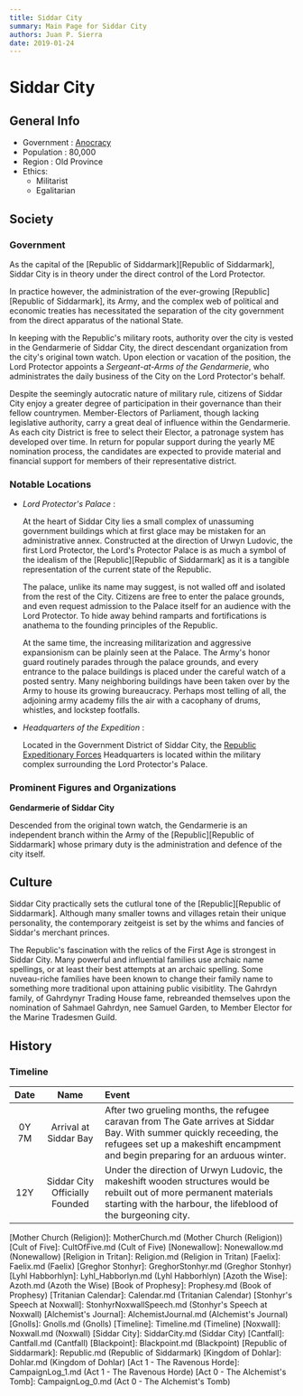 ```yaml
---
title: Siddar City
summary: Main Page for Siddar City
authors: Juan P. Sierra
date: 2019-01-24
---
```


# Siddar City

## General Info

- Government : [Anocracy](https://en.wikipedia.org/wiki/Anocracy)
- Population : 80,000
- Region : Old Province
- Ethics:
    - Militarist
    - Egalitarian

## Society

### Government

As the capital of the [Republic of Siddarmark][Republic of Siddarmark], Siddar City is in theory under the direct control of the Lord Protector.

In practice however, the administration of the ever-growing [Republic][Republic of Siddarmark], its Army, and the complex web of political and economic treaties has necessitated the separation of the city government from the direct apparatus of the national State.

In keeping with the Republic's military roots, authority over the city is vested in the Gendarmerie of Siddar City, the direct descendant organization from the city's original town watch. Upon election or vacation of the position, the Lord Protector appoints a *Sergeant-at-Arms of the Gendarmerie*, who administrates the daily business of the City on the Lord Protector's behalf.

Despite the seemingly autocratic nature of military rule, citizens of Siddar City enjoy a greater degree of participation in their governance than their fellow countrymen. Member-Electors of Parliament, though lacking legislative authority, carry a great deal of influence within the Gendarmerie. As each city District is free to select their Elector, a patronage system has developed over time. In return for popular support during the yearly ME nomination process, the candidates are expected to provide material and financial support for members of their representative district.

### Notable Locations

- *Lord Protector's Palace* :

    At the heart of Siddar City lies a small complex of unassuming government buildings which at first glace may be mistaken for an administrative annex. Constructed at the direction of Urwyn Ludovic, the first Lord Protector, the Lord's Protector Palace is as much a symbol of the idealism of the [Republic][Republic of Siddarmark] as it is a tangible representation of the current state of the Republic.
    
    The palace, unlike its name may suggest, is not walled off and isolated from the rest of the City. Citizens are free to enter the palace grounds, and even request admission to the Palace itself for an audience with the Lord Protector. To hide away behind ramparts and fortifications is anathema to the founding principles of the Republic.
    
    At the same time, the increasing militarization and aggressive expansionism can be plainly seen at the Palace. The Army's honor guard routinely parades through the palace grounds, and every entrance to the palace buildings is placed under the careful watch of a posted sentry. Many neighboring buildings have been taken over by the Army to house its growing bureaucracy. Perhaps most telling of all, the adjoining army academy fills the air with a cacophany of drums, whistles, and lockstep footfalls.
    
- *Headquarters of the Expedition* :

    Located in the Government District of Siddar City, the [Republic Expeditionary Forces][Republic Expeditionary Forces] Headquarters is located within the military complex surrounding the Lord Protector's Palace.
    


### Prominent Figures and Organizations

**Gendarmerie of Siddar City**

Descended from the original town watch, the Gendarmerie is an independent branch within the Army of the [Republic][Republic of Siddarmark] whose primary duty is the administration and defence of the city itself.



## Culture

Siddar City practically sets the cutlural tone of the [Republic][Republic of Siddarmark]. Although many smaller towns and villages retain their unique personality, the contemporary zeitgeist is set by the whims and fancies of Siddar's merchant princes.

The Republic's fascination with the relics of the First Age is strongest in Siddar City. Many powerful and influential families use archaic name spellings, or at least their best attempts at an archaic spelling. Some nuveau-riche families have been known to change their family name to something more traditional upon attaining public visibitlity. The Gahrdyn family, of Gahrdynyr Trading House fame, rebreanded themselves upon the nomination of Sahmael Gahrdyn, nee Samuel Garden, to Member Elector for the Marine Tradesmen Guild.


## History

### Timeline

Date | Name | Event
:---:|:----:|:----
0Y 7M | Arrival at Siddar Bay | After two grueling months, the refugee caravan from The Gate arrives at Siddar Bay. With summer quickly receeding, the refugees set up a makeshift encampment and begin preparing for an arduous winter.
12Y | Siddar City Officially Founded | Under the direction of Urwyn Ludovic, the makeshift wooden structures would be rebuilt out of more permanent materials starting with the harbour, the lifeblood of the burgeoning city.



[Republic Expeditionary Forces]: REF.md (Republic Expeditionary Forces)
[Gahrdynyr Trade House]: GahrdynyrTradeHouse.md (Gahrdynyr Trade House)
[Mother Church (Religion)]: MotherChurch.md (Mother Church (Religion))
[Cult of Five]: CultOfFive.md (Cult of Five)
[Nonewallow]: Nonewallow.md (Nonewallow)
[Religion in Tritan]: Religion.md (Religion in Tritan)
[Faelix]: Faelix.md (Faelix)
[Greghor Stonhyr]: GreghorStonhyr.md (Greghor Stonhyr)
[Lyhl Habborhlyn]: Lyhl_Habborlyn.md (Lyhl Habborhlyn)
[Azoth the Wise]: Azoth.md (Azoth the Wise)
[Book of Prophesy]: Prophesy.md (Book of Prophesy)
[Tritanian Calendar]: Calendar.md (Tritanian Calendar)
[Stonhyr's Speech at Noxwall]: StonhyrNoxwallSpeech.md (Stonhyr's Speech at Noxwall)
[Alchemist's Journal]: AlchemistJournal.md (Alchemist's Journal)
[Gnolls]: Gnolls.md (Gnolls)
[Timeline]: Timeline.md (Timeline)
[Noxwall]: Noxwall.md (Noxwall)
[Siddar City]: SiddarCity.md (Siddar City)
[Cantfall]: Cantfall.md (Cantfall)
[Blackpoint]: Blackpoint.md (Blackpoint)
[Republic of Siddarmark]: Republic.md (Republic of Siddarmark)
[Kingdom of Dohlar]: Dohlar.md (Kingdom of Dohlar)
[Act 1 - The Ravenous Horde]: CampaignLog_1.md (Act 1 - The Ravenous Horde)
[Act 0 - The Alchemist's Tomb]: CampaignLog_0.md (Act 0 - The Alchemist's Tomb)